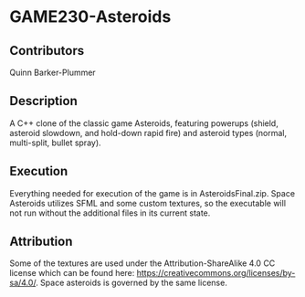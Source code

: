 # GAME230-Asteroids

## Contributors

Quinn Barker-Plummer

## Description

A C++ clone of the classic game Asteroids, featuring powerups (shield, asteroid slowdown, and hold-down rapid fire) and asteroid types (normal, multi-split, bullet spray).

## Execution

Everything needed for execution of the game is in AsteroidsFinal.zip. Space Asteroids utilizes SFML and some custom textures, so the executable will not run without the additional files in its current state.

## Attribution

Some of the textures are used under the Attribution-ShareAlike 4.0 CC license which can be found here: https://creativecommons.org/licenses/by-sa/4.0/. Space asteroids is governed by the same license. 

